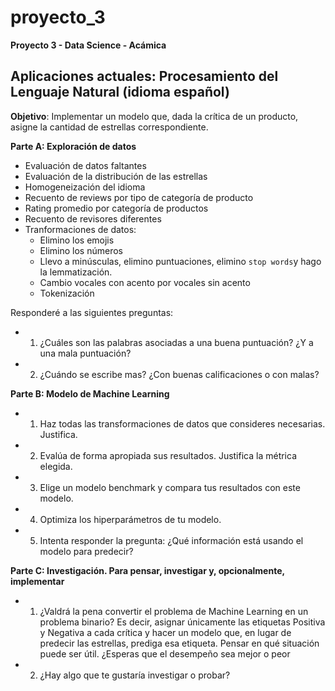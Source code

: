# proyecto_3
**Proyecto 3 - Data Science - Acámica**

## Aplicaciones actuales: Procesamiento del Lenguaje Natural (idioma español)

**Objetivo**: Implementar un modelo que, dada la crítica de un producto, asigne la cantidad de estrellas correspondiente.

**Parte A: Exploración de datos**
- Evaluación de datos faltantes
- Evaluación de la distribución de las estrellas 
- Homogeneización del idioma 
- Recuento de reviews por tipo de categoría de producto
- Rating promedio por categoría de productos
- Recuento de revisores diferentes
- Tranformaciones de datos: 
    - Elimino los emojis 
    - Elimino los números 
    - Llevo a minúsculas, elimino puntuaciones, elimino `stop words`y hago la lemmatización.
    - Cambio vocales con acento por vocales sin acento
    - Tokenización

Responderé a las siguientes preguntas:

- 1) ¿Cuáles son las palabras asociadas a una buena puntuación? ¿Y a una mala puntuación?
- 2) ¿Cuándo se escribe mas? ¿Con buenas calificaciones o con malas?

**Parte B: Modelo de Machine Learning**
- 1) Haz todas las transformaciones de datos que consideres necesarias. Justifica.
- 2) Evalúa de forma apropiada sus resultados. Justifica la métrica elegida.
- 3) Elige un modelo benchmark y compara tus resultados con este modelo.
- 4) Optimiza los hiperparámetros de tu modelo.
- 5) Intenta responder la pregunta: ¿Qué información está usando el modelo para predecir?

**Parte C: Investigación. Para pensar, investigar y, opcionalmente, implementar**
- 1) ¿Valdrá la pena convertir el problema de Machine Learning en un problema binario? Es decir, asignar únicamente las etiquetas Positiva y Negativa a cada crítica y hacer un modelo que, en lugar de predecir las estrellas, prediga esa etiqueta. Pensar en qué situación puede ser útil. ¿Esperas que el desempeño sea mejor o peor
- 2) ¿Hay algo que te gustaría investigar o probar?

